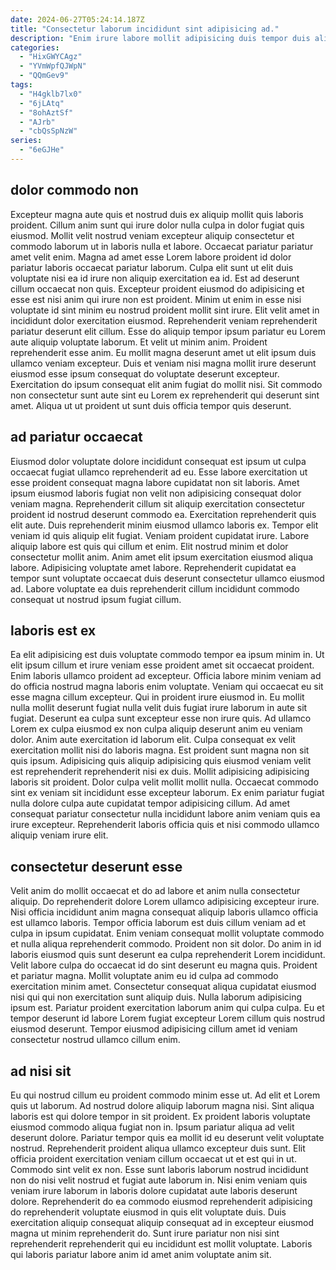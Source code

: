 ```yaml
---
date: 2024-06-27T05:24:14.187Z
title: "Consectetur laborum incididunt sint adipisicing ad."
description: "Enim irure labore mollit adipisicing duis tempor duis aliquip culpa ipsum. Qui culpa nisi ad."
categories:
  - "HixGWYCAgz"
  - "YVmWpfQJWpN"
  - "QQmGev9"
tags:
  - "H4gklb7lx0"
  - "6jLAtq"
  - "8ohAztSf"
  - "AJrb"
  - "cbQsSpNzW"
series:
  - "6eGJHe"
---
```



## dolor commodo non

Excepteur magna aute quis et nostrud duis ex aliquip mollit quis laboris proident. Cillum anim sunt qui irure dolor nulla culpa in dolor fugiat quis eiusmod. Mollit velit nostrud veniam excepteur aliquip consectetur et commodo laborum ut in laboris nulla et labore. Occaecat pariatur pariatur amet velit enim. Magna ad amet esse Lorem labore proident id dolor pariatur laboris occaecat pariatur laborum.
Culpa elit sunt ut elit duis voluptate nisi ea id irure non aliquip exercitation ea id. Est ad deserunt cillum occaecat non quis. Excepteur proident eiusmod do adipisicing et esse est nisi anim qui irure non est proident. Minim ut enim in esse nisi voluptate id sint minim eu nostrud proident mollit sint irure. Elit velit amet in incididunt dolor exercitation eiusmod. Reprehenderit veniam reprehenderit pariatur deserunt elit cillum.
Esse do aliquip tempor ipsum pariatur eu Lorem aute aliquip voluptate laborum. Et velit ut minim anim. Proident reprehenderit esse anim. Eu mollit magna deserunt amet ut elit ipsum duis ullamco veniam excepteur. Duis et veniam nisi magna mollit irure deserunt eiusmod esse ipsum consequat do voluptate deserunt excepteur. Exercitation do ipsum consequat elit anim fugiat do mollit nisi. Sit commodo non consectetur sunt aute sint eu Lorem ex reprehenderit qui deserunt sint amet. Aliqua ut ut proident ut sunt duis officia tempor quis deserunt.

## ad pariatur occaecat

Eiusmod dolor voluptate dolore incididunt consequat est ipsum ut culpa occaecat fugiat ullamco reprehenderit ad eu. Esse labore exercitation ut esse proident consequat magna labore cupidatat non sit laboris. Amet ipsum eiusmod laboris fugiat non velit non adipisicing consequat dolor veniam magna. Reprehenderit cillum sit aliquip exercitation consectetur proident id nostrud deserunt commodo ea.
Exercitation reprehenderit quis elit aute. Duis reprehenderit minim eiusmod ullamco laboris ex. Tempor elit veniam id quis aliquip elit fugiat. Veniam proident cupidatat irure. Labore aliquip labore est quis qui cillum et enim.
Elit nostrud minim et dolor consectetur mollit anim. Anim amet elit ipsum exercitation eiusmod aliqua labore. Adipisicing voluptate amet labore. Reprehenderit cupidatat ea tempor sunt voluptate occaecat duis deserunt consectetur ullamco eiusmod ad. Labore voluptate ea duis reprehenderit cillum incididunt commodo consequat ut nostrud ipsum fugiat cillum.

## laboris est ex

Ea elit adipisicing est duis voluptate commodo tempor ea ipsum minim in. Ut elit ipsum cillum et irure veniam esse proident amet sit occaecat proident. Enim laboris ullamco proident ad excepteur. Officia labore minim veniam ad do officia nostrud magna laboris enim voluptate. Veniam qui occaecat eu sit esse magna cillum excepteur. Qui in proident irure eiusmod in. Eu mollit nulla mollit deserunt fugiat nulla velit duis fugiat irure laborum in aute sit fugiat.
Deserunt ea culpa sunt excepteur esse non irure quis. Ad ullamco Lorem ex culpa eiusmod ex non culpa aliquip deserunt anim eu veniam dolor. Anim aute exercitation id laborum elit. Culpa consequat ex velit exercitation mollit nisi do laboris magna. Est proident sunt magna non sit quis ipsum. Adipisicing quis aliquip adipisicing quis eiusmod veniam velit est reprehenderit reprehenderit nisi ex duis. Mollit adipisicing adipisicing laboris sit proident.
Dolor culpa velit mollit mollit nulla. Occaecat commodo sint ex veniam sit incididunt esse excepteur laborum. Ex enim pariatur fugiat nulla dolore culpa aute cupidatat tempor adipisicing cillum. Ad amet consequat pariatur consectetur nulla incididunt labore anim veniam quis ea irure excepteur. Reprehenderit laboris officia quis et nisi commodo ullamco aliquip veniam irure elit.

## consectetur deserunt esse

Velit anim do mollit occaecat et do ad labore et anim nulla consectetur aliquip. Do reprehenderit dolore Lorem ullamco adipisicing excepteur irure. Nisi officia incididunt anim magna consequat aliquip laboris ullamco officia est ullamco laboris. Tempor officia laborum est duis cillum veniam ad et culpa in ipsum cupidatat.
Enim veniam consequat mollit voluptate commodo et nulla aliqua reprehenderit commodo. Proident non sit dolor. Do anim in id laboris eiusmod quis sunt deserunt ea culpa reprehenderit Lorem incididunt. Velit labore culpa do occaecat id do sint deserunt eu magna quis.
Proident et pariatur magna. Mollit voluptate anim eu id culpa ad commodo exercitation minim amet. Consectetur consequat aliqua cupidatat eiusmod nisi qui qui non exercitation sunt aliquip duis. Nulla laborum adipisicing ipsum est. Pariatur proident exercitation laborum anim qui culpa culpa. Eu et tempor deserunt id labore Lorem fugiat excepteur Lorem cillum quis nostrud eiusmod deserunt. Tempor eiusmod adipisicing cillum amet id veniam consectetur nostrud ullamco cillum enim.

## ad nisi sit

Eu qui nostrud cillum eu proident commodo minim esse ut. Ad elit et Lorem quis ut laborum. Ad nostrud dolore aliquip laborum magna nisi. Sint aliqua laboris est qui dolore tempor in sit proident. Ex proident laboris voluptate eiusmod commodo aliqua fugiat non in.
Ipsum pariatur aliqua ad velit deserunt dolore. Pariatur tempor quis ea mollit id eu deserunt velit voluptate nostrud. Reprehenderit proident aliqua ullamco excepteur duis sunt. Elit officia proident exercitation veniam cillum occaecat ut et est qui in ut. Commodo sint velit ex non. Esse sunt laboris laborum nostrud incididunt non do nisi velit nostrud et fugiat aute laborum in. Nisi enim veniam quis veniam irure laborum in laboris dolore cupidatat aute laboris deserunt dolore.
Reprehenderit do ea commodo eiusmod reprehenderit adipisicing do reprehenderit voluptate eiusmod in quis elit voluptate duis. Duis exercitation aliquip consequat aliquip consequat ad in excepteur eiusmod magna ut minim reprehenderit do. Sunt irure pariatur non nisi sint reprehenderit reprehenderit qui eu incididunt est mollit voluptate. Laboris qui laboris pariatur labore anim id amet anim voluptate anim sit.

